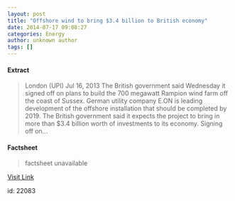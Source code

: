 ```yaml
---
layout: post
title: "Offshore wind to bring $3.4 billion to British economy"
date: 2014-07-17 09:08:27
categories: Energy
author: unknown author
tags: []
---
```



#### Extract
>London (UPI) Jul 16, 2013 The British government said Wednesday it signed off on plans to build the 700 megawatt Rampion wind farm off the coast of Sussex. German utility company E.ON is leading development of the offshore installation that should be completed by 2019. The British government said it expects the project to bring in more than $3.4 billion worth of investments to its economy. Signing off on...

#### Factsheet
>factsheet unavailable

[Visit Link](http://www.winddaily.com/reports/Offshore_wind_to_bring_34_billion_to_British_economy_999.html)

id:   22083
